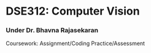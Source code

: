 # DSE312: Computer Vision
### Under Dr. Bhavna Rajasekaran
Coursework: Assignment/Coding Practice/Assessment
